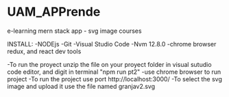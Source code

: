 # UAM_APPrende
e-learning mern stack app - svg image courses

INSTALL:
-NODEjs
-Git
-Visual Studio Code
-Nvm 12.8.0
-chrome browser redux, and react dev tools

-To run the proyect unzip the file on your proyect folder in visual sutudio code editor, and digit in terminal "npm run pt2"
-use chrome browser to run project
-To run the project use port http://localhost:3000/
-To select the svg image and upload it use the file named granjav2.svg
